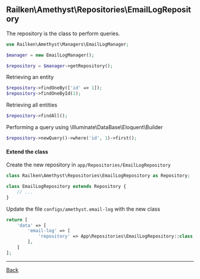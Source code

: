 ## Railken\Amethyst\Repositories\EmailLogRepository

The repository is the class to perform queries.

```php
use Railken\Amethyst\Managers\EmailLogManager;

$manager = new EmailLogManager();

$repository = $manager->getRepository();

```

Retrieving an entity

```php
$repository->findOneBy(['id' => 1]);
$repository->findOneById(1);

```

Retrieving all entities

```php
$repository->findAll();
```

Performing a query using \Illuminate\DataBase\Eloquent\Builder

```php
$repository->newQuery()->where('id', 1)->first();

```

#### Extend the class

Create the new repository in `app/Repositories/EmailLogRepository`
```php
class Railken\Amethyst\Repositories\EmailLogRepository as Repository;

class EmailLogRepository extends Repository {
	// ...
}
```
Update the file `configs/amethyst.email-log` with the new class
```php
return [
    'data' => [
        'email-log' => [
            'repository' => App\Repositories\EmailLogRepository::class,
        ],
    ]
];
```

---
[Back](index.md)